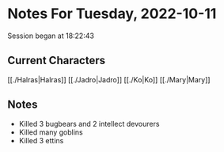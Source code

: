 # Notes For Tuesday, 2022-10-11
Session began at 18:22:43
## Current Characters
[[./Halras|Halras]]
[[./Jadro|Jadro]]
[[./Ko|Ko]]
[[./Mary|Mary]]
## Notes
- Killed 3 bugbears and 2 intellect devourers
- Killed many goblins
- Killed 3 ettins